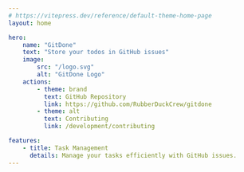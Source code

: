 ```yaml
---
# https://vitepress.dev/reference/default-theme-home-page
layout: home

hero:
    name: "GitDone"
    text: "Store your todos in GitHub issues"
    image:
        src: "/logo.svg"
        alt: "GitDone Logo"
    actions:
        - theme: brand
          text: GitHub Repository
          link: https://github.com/RubberDuckCrew/gitdone
        - theme: alt
          text: Contributing
          link: /development/contributing

features:
    - title: Task Management
      details: Manage your tasks efficiently with GitHub issues.
---
```

